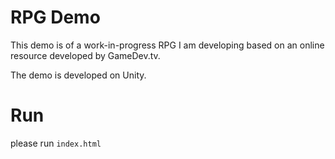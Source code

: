 # RPG Demo
This demo is of a work-in-progress RPG I am developing based on an online resource developed by GameDev.tv. 

The demo is developed on Unity.

# Run 
please run
```index.html```
